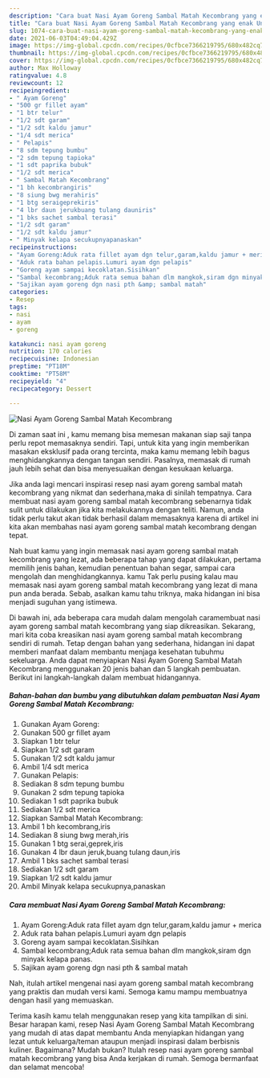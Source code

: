 ```yaml
---
description: "Cara buat Nasi Ayam Goreng Sambal Matah Kecombrang yang enak Untuk Jualan"
title: "Cara buat Nasi Ayam Goreng Sambal Matah Kecombrang yang enak Untuk Jualan"
slug: 1074-cara-buat-nasi-ayam-goreng-sambal-matah-kecombrang-yang-enak-untuk-jualan
date: 2021-06-03T04:49:04.429Z
image: https://img-global.cpcdn.com/recipes/0cfbce7366219795/680x482cq70/nasi-ayam-goreng-sambal-matah-kecombrang-foto-resep-utama.jpg
thumbnail: https://img-global.cpcdn.com/recipes/0cfbce7366219795/680x482cq70/nasi-ayam-goreng-sambal-matah-kecombrang-foto-resep-utama.jpg
cover: https://img-global.cpcdn.com/recipes/0cfbce7366219795/680x482cq70/nasi-ayam-goreng-sambal-matah-kecombrang-foto-resep-utama.jpg
author: Max Holloway
ratingvalue: 4.8
reviewcount: 12
recipeingredient:
- " Ayam Goreng"
- "500 gr fillet ayam"
- "1 btr telur"
- "1/2 sdt garam"
- "1/2 sdt kaldu jamur"
- "1/4 sdt merica"
- " Pelapis"
- "8 sdm tepung bumbu"
- "2 sdm tepung tapioka"
- "1 sdt paprika bubuk"
- "1/2 sdt merica"
- " Sambal Matah Kecombrang"
- "1 bh kecombrangiris"
- "8 siung bwg merahiris"
- "1 btg seraigeprekiris"
- "4 lbr daun jerukbuang tulang dauniris"
- "1 bks sachet sambal terasi"
- "1/2 sdt garam"
- "1/2 sdt kaldu jamur"
- " Minyak kelapa secukupnyapanaskan"
recipeinstructions:
- "Ayam Goreng:Aduk rata fillet ayam dgn telur,garam,kaldu jamur + merica"
- "Aduk rata bahan pelapis.Lumuri ayam dgn pelapis"
- "Goreng ayam sampai kecoklatan.Sisihkan"
- "Sambal kecombrang;Aduk rata semua bahan dlm mangkok,siram dgn minyak kelapa panas."
- "Sajikan ayam goreng dgn nasi pth &amp; sambal matah"
categories:
- Resep
tags:
- nasi
- ayam
- goreng

katakunci: nasi ayam goreng 
nutrition: 170 calories
recipecuisine: Indonesian
preptime: "PT18M"
cooktime: "PT58M"
recipeyield: "4"
recipecategory: Dessert

---
```



![Nasi Ayam Goreng Sambal Matah Kecombrang](https://img-global.cpcdn.com/recipes/0cfbce7366219795/680x482cq70/nasi-ayam-goreng-sambal-matah-kecombrang-foto-resep-utama.jpg)

Di zaman  saat ini , kamu memang bisa memesan makanan siap saji tanpa perlu repot memasaknya sendiri. Tapi, untuk kita yang ingin memberikan masakan eksklusif pada orang tercinta, maka kamu memang lebih bagus menghidangkannya dengan tangan sendiri. Pasalnya, memasak di rumah jauh lebih sehat dan bisa menyesuaikan dengan kesukaan keluarga.

Jika anda lagi mencari inspirasi resep nasi ayam goreng sambal matah kecombrang yang nikmat dan sederhana,maka di sinilah tempatnya. Cara membuat nasi ayam goreng sambal matah kecombrang  sebenarnya tidak sulit untuk dilakukan jika kita melakukannya dengan teliti. Namun, anda tidak perlu takut akan tidak berhasil dalam memasaknya 
karena di artikel ini kita akan membahas nasi ayam goreng sambal matah kecombrang dengan tepat.  



Nah buat kamu yang ingin memasak nasi ayam goreng sambal matah kecombrang yang lezat, ada beberapa tahap yang dapat dilakukan, pertama memilih jenis bahan, kemudian penentuan bahan segar, sampai cara mengolah dan menghidangkannya. kamu Tak perlu pusing kalau mau memasak nasi ayam goreng sambal matah kecombrang yang lezat di mana pun anda berada. Sebab, asalkan kamu  tahu triknya, maka hidangan ini bisa menjadi suguhan yang istimewa.

Di bawah ini, ada beberapa cara mudah dalam mengolah caramembuat nasi ayam goreng sambal matah kecombrang yang siap dikreasikan. Sekarang, mari kita coba kreasikan nasi ayam goreng sambal matah kecombrang sendiri di rumah. Tetap dengan bahan yang sederhana, hidangan ini dapat memberi manfaat dalam membantu menjaga kesehatan tubuhmu sekeluarga. Anda dapat menyiapkan Nasi Ayam Goreng Sambal Matah Kecombrang menggunakan 20 jenis bahan dan 5 langkah pembuatan. Berikut ini langkah-langkah dalam membuat hidangannya.

<!--inarticleads1-->

##### Bahan-bahan dan bumbu yang dibutuhkan dalam pembuatan Nasi Ayam Goreng Sambal Matah Kecombrang:

1. Gunakan  Ayam Goreng:
1. Gunakan 500 gr fillet ayam
1. Siapkan 1 btr telur
1. Siapkan 1/2 sdt garam
1. Gunakan 1/2 sdt kaldu jamur
1. Ambil 1/4 sdt merica
1. Gunakan  Pelapis:
1. Sediakan 8 sdm tepung bumbu
1. Gunakan 2 sdm tepung tapioka
1. Sediakan 1 sdt paprika bubuk
1. Sediakan 1/2 sdt merica
1. Siapkan  Sambal Matah Kecombrang:
1. Ambil 1 bh kecombrang,iris
1. Sediakan 8 siung bwg merah,iris
1. Gunakan 1 btg serai,geprek,iris
1. Gunakan 4 lbr daun jeruk,buang tulang daun,iris
1. Ambil 1 bks sachet sambal terasi
1. Sediakan 1/2 sdt garam
1. Siapkan 1/2 sdt kaldu jamur
1. Ambil  Minyak kelapa secukupnya,panaskan




<!--inarticleads2-->

##### Cara membuat Nasi Ayam Goreng Sambal Matah Kecombrang:

1. Ayam Goreng:Aduk rata fillet ayam dgn telur,garam,kaldu jamur + merica
1. Aduk rata bahan pelapis.Lumuri ayam dgn pelapis
1. Goreng ayam sampai kecoklatan.Sisihkan
1. Sambal kecombrang;Aduk rata semua bahan dlm mangkok,siram dgn minyak kelapa panas.
1. Sajikan ayam goreng dgn nasi pth &amp; sambal matah




Nah, itulah artikel mengenai  nasi ayam goreng sambal matah kecombrang  yang praktis dan mudah versi kami. Semoga kamu mampu membuatnya dengan hasil yang memuaskan. 

Terima kasih kamu telah menggunakan resep yang kita tampilkan di sini. Besar harapan kami, resep  Nasi Ayam Goreng Sambal Matah Kecombrang yang mudah di atas dapat membantu Anda menyiapkan hidangan yang lezat untuk keluarga/teman ataupun menjadi inspirasi dalam berbisnis kuliner. Bagaimana? Mudah bukan? Itulah resep nasi ayam goreng sambal matah kecombrang yang bisa Anda kerjakan di rumah. Semoga bermanfaat dan selamat mencoba!

